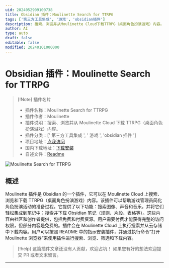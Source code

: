 ```yaml
---
uid: 2024052909100738
title: Obsidian 插件：Moulinette Search for TTRPG
tags: ['第三方工具集成', '游戏', 'obsidian插件']
description: 搜索、浏览并从Moulinette Cloud下载TTRPG（桌面角色扮演游戏）内容。
author: AI
type: auto
draft: false
editable: false
modified: 20240101000000
---
```


# Obsidian 插件：Moulinette Search for TTRPG

> [!Note] 插件名片
> - 插件名称：Moulinette Search for TTRPG
> - 插件作者：Moulinette
> - 插件说明：搜索、浏览并从 Moulinette Cloud 下载 TTRPG（桌面角色扮演游戏）内容。
> - 插件分类：[' 第三方工具集成 ', ' 游戏 ', 'obsidian 插件 ']
> - 项目地址：[点我访问](https://github.com/SvenWerlen/moulinette-obsidian-plugin)
> - 国内下载地址：[下载安装](https://pkmer.cn/products/plugin/pluginMarket/?moulinette)
> - 自述文件：[Readme](https://ghproxy.net/https://raw.githubusercontent.com/SvenWerlen/moulinette-obsidian-plugin/main/README.md)

![Moulinette Search for TTRPG](https://cdn.pkmer.cn/covers/moulinette.gif!pkmer)

## 概述

Moulinette 插件是 Obsidian 的一个插件，它可以在 Moulinette Cloud 上搜索、浏览和下载 TTRPG（桌面角色扮演游戏）内容。该插件可以帮助游戏管理员简化角色扮演活动的准备过程。它提供了以下功能：搜索图像、声音和音乐，并将它们轻松集成到笔记中；搜索并下载 Obsidian 笔记（规则、片段、表格等）。这些内容由社区和创作者提供，包括免费和付费资源。用户需要付费才能获得完整的访问权限，但部分内容是免费的。插件会在 Moulinette Cloud 上执行搜索并从云存储中下载内容。用户可以按照 README 中的指示安装插件，并通过执行命令“打开 Moulinette 浏览器”来使用插件进行搜索、浏览、筛选和下载内容。

> [!help]
> 这篇插件文章还没有人贡献，欢迎占坑！
> 如果您有好的想法欢迎提交 PR 或者文末留言。

---



